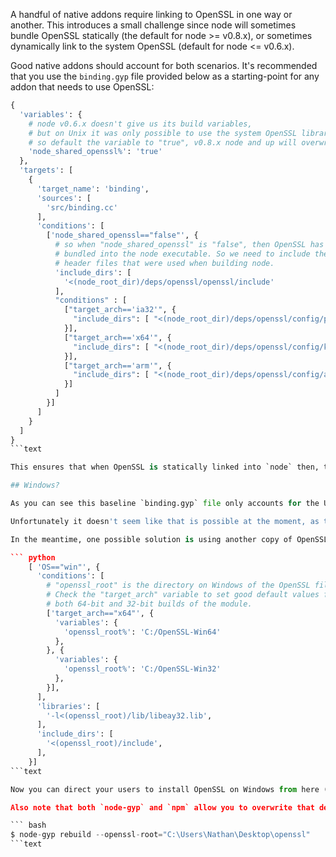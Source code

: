 A handful of native addons require linking to OpenSSL in one way or another. This introduces a small challenge since node will sometimes bundle OpenSSL statically (the default for node >= v0.8.x), or sometimes dynamically link to the system OpenSSL (default for node <= v0.6.x).

Good native addons should account for both scenarios. It's recommended that you use the `binding.gyp` file provided below as a starting-point for any addon that needs to use OpenSSL:

``` python
{
  'variables': {
    # node v0.6.x doesn't give us its build variables,
    # but on Unix it was only possible to use the system OpenSSL library,
    # so default the variable to "true", v0.8.x node and up will overwrite it.
    'node_shared_openssl%': 'true'
  },
  'targets': [
    {
      'target_name': 'binding',
      'sources': [
        'src/binding.cc'
      ],
      'conditions': [
        ['node_shared_openssl=="false"', {
          # so when "node_shared_openssl" is "false", then OpenSSL has been
          # bundled into the node executable. So we need to include the same
          # header files that were used when building node.
          'include_dirs': [
            '<(node_root_dir)/deps/openssl/openssl/include'
          ],
          "conditions" : [
            ["target_arch=='ia32'", {
              "include_dirs": [ "<(node_root_dir)/deps/openssl/config/piii" ]
            }],
            ["target_arch=='x64'", {
              "include_dirs": [ "<(node_root_dir)/deps/openssl/config/k8" ]
            }],
            ["target_arch=='arm'", {
              "include_dirs": [ "<(node_root_dir)/deps/openssl/config/arm" ]
            }]
          ]
        }]
      ]
    }
  ]
}
```text

This ensures that when OpenSSL is statically linked into `node` then, the bundled OpenSSL headers are included, but when the system OpenSSL is in use, then only those headers will be used.

## Windows?

As you can see this baseline `binding.gyp` file only accounts for the Unix scenario. Currently on Windows the situation is a little less ideal. On Windows, OpenSSL is _always_ statically compiled into the `node` executable, so ideally it would be possible to use that copy of OpenSSL when building native addons.

Unfortunately it doesn't seem like that is possible at the moment, as there would need to be tweaks made to the generated `node.lib` file to include the openssl glue functions, or a new `openssl.lib` file would need to be created during the node build. I'm not sure which is the easiest/most feasible.

In the meantime, one possible solution is using another copy of OpenSSL, which is what [`node-bcrypt`](https://github.com/ncb000gt/node.bcrypt.js) currently does. Adding something like this to your `binding.gyp` file's `"conditions"` block would enable this:

``` python
    [ 'OS=="win"', {
      'conditions': [
        # "openssl_root" is the directory on Windows of the OpenSSL files.
        # Check the "target_arch" variable to set good default values for
        # both 64-bit and 32-bit builds of the module.
        ['target_arch=="x64"', {
          'variables': {
            'openssl_root%': 'C:/OpenSSL-Win64'
          },
        }, {
          'variables': {
            'openssl_root%': 'C:/OpenSSL-Win32'
          },
        }],
      ],
      'libraries': [
        '-l<(openssl_root)/lib/libeay32.lib',
      ],
      'include_dirs': [
        '<(openssl_root)/include',
      ],
    }]
```text

Now you can direct your users to install OpenSSL on Windows from here (be sure to tell them to install the 64-bit version if they're compiling against a 64-bit version of node): <http://slproweb.com/products/Win32OpenSSL.html>

Also note that both `node-gyp` and `npm` allow you to overwrite that default `openssl_root` variable on the command line:

``` bash
$ node-gyp rebuild --openssl-root="C:\Users\Nathan\Desktop\openssl"
```text